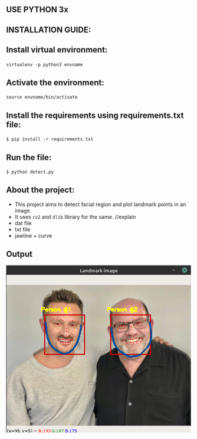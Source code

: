 ## USE PYTHON 3x

## INSTALLATION GUIDE:

## Install virtual environment: 
`virtualenv -p python3 envname` 
## Activate the environment: 
`source envname/bin/activate`
## Install the requirements using requirements.txt file: 
`$ pip install -r requirements.txt`

## Run the file: 
`$ python detect.py`

## About the project:
* This project aims to detect facial region and plot landmark points in an image.
* It uses `cv2` and `dlib` library for the same. //explain
* dat file
* txt file
* jawline + curve


## Output	
![screenshot](hike_scr.png)
